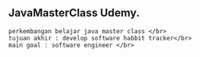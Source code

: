 ## JavaMasterClass Udemy. 
```
perkembangan belajar java master class </br> 
tujuan akhir : develop software habbit tracker</br> 
main goal : software engineer </br> 
```
